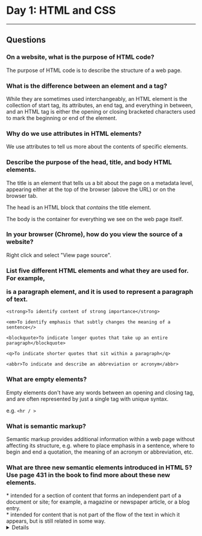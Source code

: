 # Day 1: HTML and CSS
---

## Questions


### On a website, what is the purpose of HTML code?

The purpose of HTML code is to describe the structure of a web page.


### What is the difference between an element and a tag?

While they are sometimes used interchangeably, an HTML element is the collection of start tag, its attributes, an end tag, and everything in between, and an HTML tag is either the opening or closing bracketed characters used to mark the beginning or end of the element.


### Why do we use attributes in HTML elements?

We use attributes to tell us more about the contents of specific elements.


### Describe the purpose of the head, title, and body HTML elements.

The title is an element that tells us a bit about the page on a metadata level,
appearing either at the top of the browser (above the URL) or on the browser tab.  

The head is an HTML block that *contains* the title element.

The body is the container for everything we see on the web page itself.


### In your browser (Chrome), how do you view the source of a website?

Right click and select "View page source".

### List five different HTML elements and what they are used for. For example, <p></p> is a paragraph element, and it is used to represent a paragraph of text.

`<strong>To identify content of strong importance</strong>`

`<em>To identify emphasis that subtly changes the meaning of a sentence</>`

`<blockquote>To indicate longer quotes that take up an entire paragraph</blockquote>`

`<q>To indicate shorter quotes that sit within a paragraph</q>`

`<abbr>To indicate and describe an abbreviation or acronym</abbr>`


### What are empty elements?

Empty elements don't have any words between an opening and closing tag, and are often represented by just a single tag with unique syntax.

e.g. `<hr / >`


### What is semantic markup?

Semantic markup provides additional information within a web page without affecting its structure, e.g. where to place emphasis in a sentence, where to begin and end a quotation, the meaning of an acronym or abbreviation, etc.

### What are three new semantic elements introduced in HTML 5? Use page 431 in the book to find more about these new elements.

<article>
* intended for a section of content that forms an independent part of a document or site; for example, a magazine or newspaper article, or a blog entry.

<aside>
* intended for content that is not part of the flow of the text in which it appears, but is still related in some way.

<details>
* specifies additional details that the user can open and close on demand; often used to create an interactive widget that the user can open and close.


## Exercises
---
[Pete's CodePen] (https://codepen.io/pcmueller/pen/mdroxWb)
